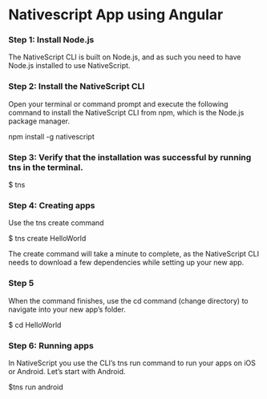 # Nativescript App using Angular

### Step 1: Install Node.js
The NativeScript CLI is built on Node.js, and as such you need to have Node.js installed to use NativeScript.
### Step 2: Install the NativeScript CLI
Open your terminal or command prompt and execute the following command to install the NativeScript CLI from npm, which is the Node.js package manager.

npm install -g nativescript
### Step 3: Verify that the installation was successful by running tns in the terminal.

$ tns

### Step 4: Creating apps
Use the tns create command

$ tns create HelloWorld

The create command will take a minute to complete, as the NativeScript CLI needs to download a few dependencies while setting up your new app.

### Step 5
When the command finishes, use the cd command (change directory) to navigate into your new app’s folder.

$ cd HelloWorld


### Step 6: Running apps
In NativeScript you use the CLI’s tns run command to run your apps on iOS or Android. Let’s start with Android.

$tns run android
